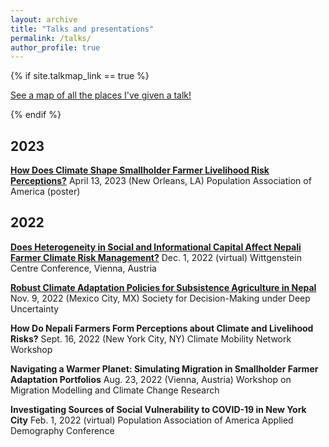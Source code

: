 ```yaml
---
layout: archive
title: "Talks and presentations"
permalink: /talks/
author_profile: true
---
```


{% if site.talkmap_link == true %}

<p style="text-decoration:underline;"><a href="/talkmap.html">See a map of all the places I've given a talk!</a></p>

{% endif %}

## 2023
[**How Does Climate Shape Smallholder Farmer Livelihood Risk Perceptions?**](/files/04.13.2023_PAA_Poster.pdf)
April 13, 2023 (New Orleans, LA)
Population Association of America (poster)

## 2022

[**Does Heterogeneity in Social and Informational Capital Affect Nepali Farmer Climate Risk Management?**](/files/12.01.2022_Wittgenstein_final.pdf)
Dec. 1, 2022 (virtual)
Wittgenstein Centre Conference, Vienna, Austria

[**Robust Climate Adaptation Policies for Subsistence Agriculture in Nepal**](/files/11.09.2022_DMDUPresentation_NCL.pdf)
Nov. 9, 2022 (Mexico City, MX)
Society for Decision-Making under Deep Uncertainty

**How Do Nepali Farmers Form Perceptions about Climate and Livelihood Risks?**
Sept. 16, 2022 (New York City, NY)
Climate Mobility Network Workshop

**Navigating a Warmer Planet: Simulating Migration in Smallholder Farmer Adaptation Portfolios**
Aug. 23, 2022 (Vienna, Austria)
Workshop on Migration Modelling and Climate Change Research

**Investigating Sources of Social Vulnerability to COVID-19 in New York City**
Feb. 1, 2022 (virtual)
Population Association of America Applied Demography Conference